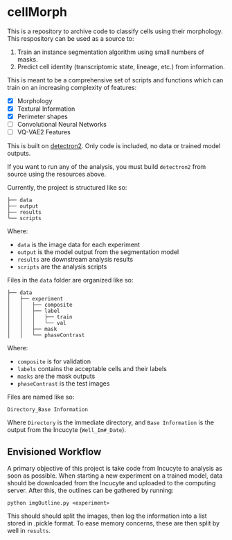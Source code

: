 # cellMorph
This is a repository to archive code to classify cells using their morphology. This respository can be used as a source to:

1. Train an instance segmentation algorithm using small numbers of masks. 
2. Predict cell identity (transcriptomic state, lineage, etc.) from information. 

This is meant to be a comprehensive set of scripts and functions which can train on an increasing complexity of features:
- [x] Morphology
- [x] Textural Information
- [x] Perimeter shapes
- [ ] Convolutional Neural Networks
- [ ] VQ-VAE2 Features

This is built on [detectron2](https://github.com/facebookresearch/detectron2). Only code is included, no data or trained model outputs. 

If you want to run any of the analysis, you must build `detectron2` from source using the resources above. 

Currently, the project is structured like so:

```
├── data
├── output
├── results
└── scripts
```
Where:
* `data` is the image data for each experiment
* `output` is the model output from the segmentation model
* `results` are downstream analysis results
* `scripts` are the analysis scripts

Files in the `data` folder are organized like so:

```
├── data
│   ├── experiment
│   │   ├── composite
│   │   ├── label
│   │   │   ├── train
│   │   │   └── val
│   │   ├── mask
│   │   └── phaseContrast
```

Where:
* `composite` is for validation
* `labels` contains the acceptable cells and their labels
* `masks` are the mask outputs
* `phaseContrast` is the test images

Files are named like so:

`Directory_Base Information`

Where `Directory` is the immediate directory, and `Base Information` is the output from the Incucyte (`Well_Im#_Date`). 

## Envisioned Workflow
A primary objective of this project is take code from Incucyte to analysis as soon as possible. When starting a new experiment on a trained model, data should be downloaded from the Incucyte and uploaded to the computing server. After this, the outlines can be gathered by running:

```
python imgOutline.py <experiment>
```

This should should split the images, then log the information into a list stored in .pickle format. To ease memory concerns, these are then split by well in `results`. 
